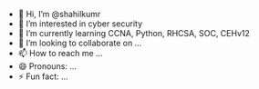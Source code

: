 - 👋 Hi, I’m @shahilkumr
- 👀 I’m interested in cyber security 
- 🌱 I’m currently learning CCNA, Python, RHCSA, SOC, CEHv12
- 💞️ I’m looking to collaborate on ...
- 📫 How to reach me ...
- 😄 Pronouns: ...
- ⚡ Fun fact: ...

<!---
shahilkumr/shahilkumr is a ✨ special ✨ repository because its `README.md` (this file) appears on your GitHub profile.
You can click the Preview link to take a look at your changes.
--->
